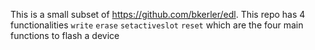 This is a small subset of https://github.com/bkerler/edl. This repo has 4 functionalities `write` `erase` `setactiveslot` `reset` which are the four main functions to flash a device
